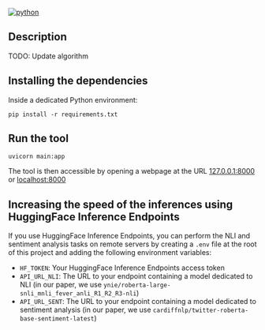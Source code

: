[![python](https://img.shields.io/badge/python-3.9%20|%203.10%20|%203.11-blue.svg?style=flat&logo=python&logoColor=white)](https://www.python.org)

## Description

TODO: Update algorithm

## Installing the dependencies

Inside a dedicated Python environment:

```shell
pip install -r requirements.txt
```

## Run the tool

```shell
uvicorn main:app
```

The tool is then accessible by opening a webpage at the URL [127.0.0.1:8000](http://127.0.0.1:8000) or [localhost:8000](http://localhost:8000)

## Increasing the speed of the inferences using HuggingFace Inference Endpoints

If you use HuggingFace Inference Endpoints, you can perform the NLI and sentiment analysis tasks on remote servers by creating a `.env` file at the root of this project and adding the following environment variables:

- `HF_TOKEN`: Your HuggingFace Inference Endpoints access token
- `API_URL_NLI`: The URL to your endpoint containing a model dedicated to NLI (in our paper, we use `ynie/roberta-large-snli_mnli_fever_anli_R1_R2_R3-nli`)
- `API_URL_SENT`: The URL to your endpoint containing a model dedicated to sentiment analysis (in our paper, we use `cardiffnlp/twitter-roberta-base-sentiment-latest`)

